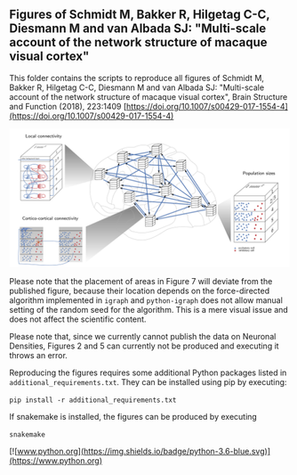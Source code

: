## Figures of Schmidt M, Bakker R, Hilgetag C-C, Diesmann M and van Albada SJ: "Multi-scale account of the network structure of macaque visual cortex"

This folder contains the scripts to reproduce all figures of Schmidt M, Bakker R, Hilgetag C-C, Diesmann M and van Albada SJ: "Multi-scale account of the network structure of macaque visual cortex", Brain Structure and Function (2018), 223:1409 [https://doi.org/10.1007/s00429-017-1554-4](https://doi.org/10.1007/s00429-017-1554-4)

![Model overview](../../model_construction.png)

Please note that the placement of areas in Figure 7 will deviate from the published figure, because their location depends on the force-directed algorithm implemented in `igraph` and `python-igraph` does not allow manual setting of the random seed for the algorithm. This is a mere visual issue and does not affect the scientific content.

Please note that, since we currently cannot publish the data on Neuronal Densities, Figures 2 and 5 can currently not be produced and executing it throws an error.

Reproducing the figures requires some additional Python packages listed in `additional_requirements.txt`. They can be installed using pip by executing:

`pip install -r additional_requirements.txt`

If snakemake is installed, the figures can be produced by executing

`snakemake`

[![www.python.org](https://img.shields.io/badge/python-3.6-blue.svg)](https://www.python.org) <a href="http://www.nest-simulator.org">

